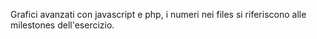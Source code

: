 Grafici avanzati con javascript e php, i numeri nei files si riferiscono alle milestones dell'esercizio.

